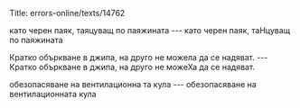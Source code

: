 Title: errors-online/texts/14762

като черен паяк, таяцуващ по паяжината --- като черен паяк, таНцуващ по паяжината

Кратко объркване в джипа, на друго не можела да се надяват. --- Кратко объркване в джипа, на друго не можеХа да се надяват.

обезопасяване на вентилационна та кула --- обезопасяване на вентилационната кула
